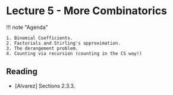 # Lecture 5 - More Combinatorics

!!! note "Agenda"

    1. Binomial Coefficients.
    2. Factorials and Stirling's approximation.
    3. The derangement problem.
    4. Counting via recursion (counting in the CS way!)
    
## Reading

* [Alvarez] Sections 2.3.3.
